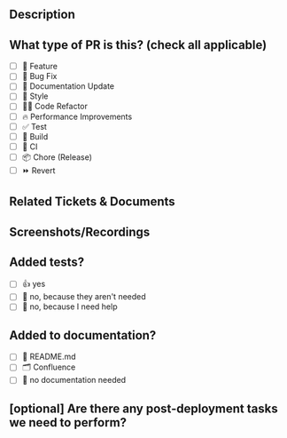 ## Description

<!--
Please do not leave this blank
This PR [adds/removes/fixes/replaces] the [feature/bug/etc].
-->

## What type of PR is this? (check all applicable)

-   [ ] 🍕 Feature
-   [ ] 🐛 Bug Fix
-   [ ] 📝 Documentation Update
-   [ ] 🎨 Style
-   [ ] 🧑‍💻 Code Refactor
-   [ ] 🔥 Performance Improvements
-   [ ] ✅ Test
-   [ ] 🤖 Build
-   [ ] 🔁 CI
-   [ ] 📦 Chore (Release)
-   [ ] ⏩ Revert

## Related Tickets & Documents

<!--
Please use this format link issue numbers: Fixes #123
https://docs.github.com/en/free-pro-team@latest/github/managing-your-work-on-github/linking-a-pull-request-to-an-issue#linking-a-pull-request-to-an-issue-using-a-keyword
-->

## Screenshots/Recordings

<!-- Visual changes require screenshots -->

## Added tests?

-   [ ] 👍 yes
-   [ ] 🙅 no, because they aren't needed
-   [ ] 🙋 no, because I need help

## Added to documentation?

<!-- please provide a Confluence link if applies -->

-   [ ] 📜 README.md
-   [ ] 🗂️ Confluence
-   [ ] 🙅 no documentation needed

## [optional] Are there any post-deployment tasks we need to perform?

<!-- note: PRs with deleted sections will be marked invalid -->

<!--

  For a timely review/response, please avoid force-pushing additional
  commits if your PR already received reviews or comments.

  Before submitting a Pull Request, please ensure you've done the following:
  - 👷‍♀️ Create small PRs. In most cases, this will be possible.
  - ✅ Provide tests for your changes.
  - 📝 Use descriptive commit messages.
  - 📗 Update any related documentation and include any relevant screenshots.
-->
